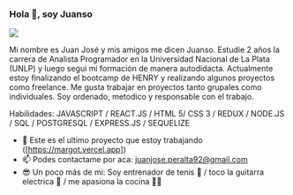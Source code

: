 ### Hola 👋, soy Juanso
![](https://encrypted-tbn0.gstatic.com/images?q=tbn:ANd9GcR2zyXincBvpToHm7S9KSNKNa1vrS8Bz0QkXw&usqp=CAU)

Mi nombre es Juan José y mis amigos me dicen Juanso. Estudie 2 años la carrera de Analista Programador en la Universidad Nacional de La Plata (UNLP) y luego segui mi formación de manera autodidacta. Actualmente estoy finalizando el bootcamp de HENRY y realizando algunos proyectos como freelance. Me gusta trabajar en proyectos tanto grupales como individuales. Soy ordenado, metodico y responsable con el trabajo.

Habilidades: JAVASCRIPT / REACT.JS / HTML 5/ CSS 3 / REDUX / NODE.JS / SQL /  POSTGRESQL / EXPRESS.JS / SEQUELIZE

- 🔭 Este es el ultimo proyecto que estoy trabajando ([https://margot.vercel.app])
- 📫 Podes contactame por aca: juanjose.peralta92@gmail.com
- 😎 Un poco más de mi: Soy entrenador de tenis 🎾 / toco la guitarra electrica 🎸 / me apasiona la cocina 👨‍🍳



